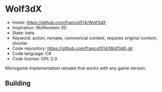 # Wolf3dX

- Home: https://github.com/francot514/Wolf3dX
- Inspiration: Wolfenstein 3D
- State: beta
- Keyword: action, remake, commercial content, requires original content, shooter
- Code repository: https://github.com/francot514/Wolf3dX.git
- Code language: C#
- Code license: GPL-2.0

Monogame implementation remake that works with any game version.

## Building
